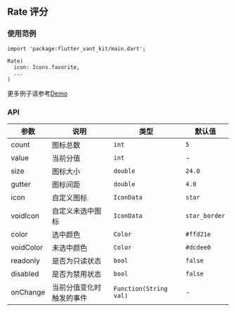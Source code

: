 ## Rate 评分

### 使用范例

```
import 'package:flutter_vant_kit/main.dart';

Rate(
  icon: Icons.favorite,
  ...
)
```

更多例子请参考[Demo](../example/lib/routes/demoRate.dart)

### API

| 参数 | 说明 | 类型 | 默认值 |
| ------------ | ------------ | ------------ | ------------ |
| count | 图标总数 | `int` | `5` |
| value | 当前分值 | `int` | - |
| size | 图标大小 | `double` | `24.0` |
| gutter | 图标间距 | `double` | `4.0` |
| icon | 自定义图标 | `IconData` | `star` |
| voidIcon | 自定义未选中图标 | `IconData` | `star_border` |
| color | 选中颜色 | `Color` | `#ffd21e` |
| voidColor | 未选中颜色 | `Color` | `#dcdee0` |
| readonly | 是否为只读状态 | `bool` | `false` |
| disabled | 是否为禁用状态 | `bool` | `false` |
| onChange | 当前分值变化时触发的事件 | `Function(String val)` | - |

